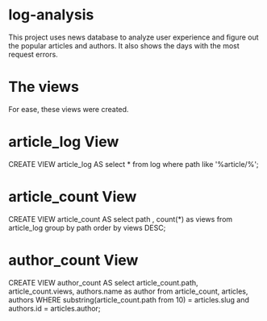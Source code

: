# log-analysis
This project uses news database to analyze user experience and figure out the popular articles and authors.
It also shows the days with the most request errors.

# The views
For ease, these views were created.

# article_log View
 CREATE VIEW article_log AS select * from log where path like '%article/%';

# article_count View
CREATE VIEW article_count AS select path , count(*) as views from article_log group by path order by views DESC;

# author_count View
CREATE VIEW author_count AS  select article_count.path, article_count.views, authors.name as author from article_count,
articles, authors WHERE substring(article_count.path from 10) = articles.slug and authors.id = articles.author;

